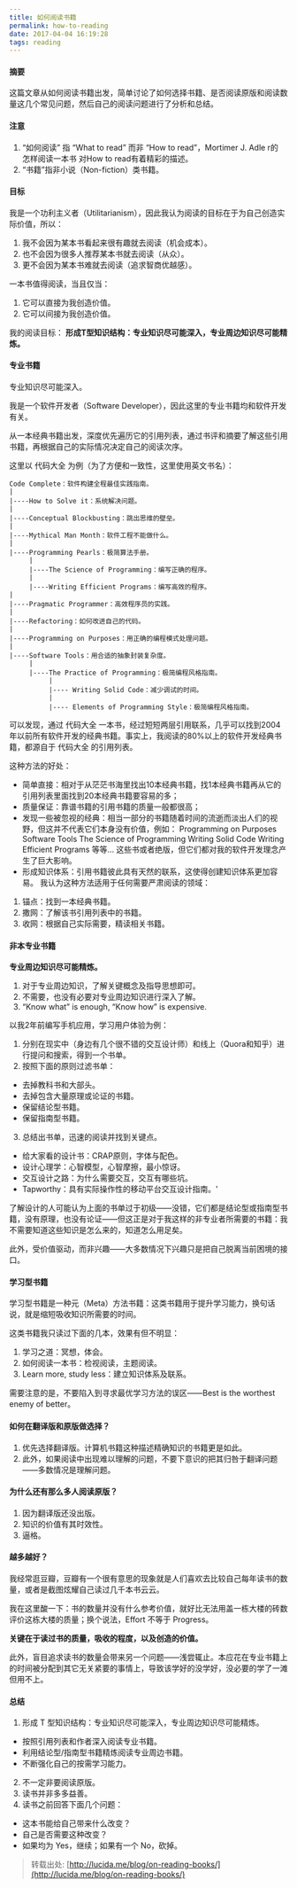 ```yaml
---
title: 如何阅读书籍
permalink: how-to-reading
date: 2017-04-04 16:19:28
tags: reading
---
```


#### 摘要
这篇文章从如何阅读书籍出发，简单讨论了如何选择书籍、是否阅读原版和阅读数量这几个常见问题，然后自己的阅读问题进行了分析和总结。
<!-- more -->

#### 注意
  1.  “如何阅读” 指 “What to read” 而非 “How to read”，Mortimer J. Adle r的 怎样阅读一本书 对How to read有着精彩的描述。
  2.  “书籍”指非小说（Non-fiction）类书籍。
#### 目标
我是一个功利主义者（Utilitarianism），因此我认为阅读的目标在于为自己创造实际价值，所以：
1. 我不会因为某本书看起来很有趣就去阅读（机会成本）。
2. 也不会因为很多人推荐某本书就去阅读（从众）。
3. 更不会因为某本书难就去阅读（追求智商优越感）。

一本书值得阅读，当且仅当：
1. 它可以直接为我创造价值。
2. 它可以间接为我创造价值。

我的阅读目标：
**形成T型知识结构：专业知识尽可能深入，专业周边知识尽可能精炼。**

#### 专业书籍
专业知识尽可能深入。

我是一个软件开发者（Software Developer），因此这里的专业书籍均和软件开发有关。

从一本经典书籍出发，深度优先遍历它的引用列表，通过书评和摘要了解这些引用书籍，再根据自己的实际情况决定自己的阅读次序。

这里以 代码大全 为例（为了方便和一致性，这里使用英文书名）：
```
Code Complete：软件构建全程最佳实践指南。
|
|----How to Solve it：系统解决问题。
|
|----Conceptual Blockbusting：跳出思维的壁垒。
|
|----Mythical Man Month：软件工程不能做什么。
|
|----Programming Pearls：极简算法手册。
     |
     |----The Science of Programming：编写正确的程序。
     |
     |----Writing Efficient Programs：编写高效的程序。
|
|----Pragmatic Programmer：高效程序员的实践。
|
|----Refactoring：如何改进自己的代码。
|
|----Programming on Purposes：用正确的编程模式处理问题。
|
|----Software Tools：用合适的抽象封装复杂度。
     |
     |----The Practice of Programming：极简编程风格指南。
          |
          |---- Writing Solid Code：减少调试的时间。
          |
          |---- Elements of Programming Style：极简编程风格指南。

```
可以发现，通过 代码大全 一本书，经过短短两层引用联系，几乎可以找到2004年以前所有软件开发的经典书籍。事实上，我阅读的80%以上的软件开发经典书籍，都源自于 代码大全 的引用列表。

这种方法的好处：

- 简单直接：相对于从茫茫书海里找出10本经典书籍，找1本经典书籍再从它的引用列表里面找到20本经典书籍要容易的多；
- 质量保证：靠谱书籍的引用书籍的质量一般都很高；
- 发现一些被忽视的经典：相当一部分的书籍随着时间的流逝而淡出人们的视野，但这并不代表它们本身没有价值，例如：
Programming on Purposes
Software Tools
The Science of Programming
Writing Solid Code
Writing Efficient Programs
等等… 这些书或者绝版，但它们都对我的软件开发理念产生了巨大影响。
- 形成知识体系：引用书籍彼此具有天然的联系，这使得创建知识体系更加容易。
我认为这种方法适用于任何需要严肃阅读的领域：
1. 锚点：找到一本经典书籍。
2. 撒网：了解该书引用列表中的书籍。
3. 收网：根据自己实际需要，精读相关书籍。

#### 非本专业书籍
__专业周边知识尽可能精炼。__

1. 对于专业周边知识，了解关键概念及指导思想即可。
2. 不需要，也没有必要对专业周边知识进行深入了解。
3. “Know what” is enough, “Know how” is expensive.

以我2年前编写手机应用，学习用户体验为例：

1. 分别在现实中（身边有几个很不错的交互设计师）和线上（Quora和知乎）进行提问和搜索，得到一个书单。
2. 按照下面的原则过滤书单：
- 去掉教科书和大部头。
- 去掉包含大量原理或论证的书籍。
- 保留结论型书籍。
- 保留指南型书籍。
3. 总结出书单，迅速的阅读并找到关键点。
- 给大家看的设计书：CRAP原则，字体与配色。
- 设计心理学：心智模型，心智摩擦，最小惊讶。
- 交互设计之路：为什么需要交互，交互有哪些坑。
- Tapworthy：具有实际操作性的移动平台交互设计指南。'

了解设计的人可能认为上面的书单过于初级——没错，它们都是结论型或指南型书籍，没有原理，也没有论证——但这正是对于我这样的非专业者所需要的书籍：我不需要知道这些知识是怎么来的，知道怎么用足矣。

此外，受价值驱动，而非兴趣——大多数情况下兴趣只是把自己脱离当前困境的接口。
#### 学习型书籍
学习型书籍是一种元（Meta）方法书籍：这类书籍用于提升学习能力，换句话说，就是缩短吸收知识所需要的时间。

这类书籍我只读过下面的几本，效果有但不明显：

1. 学习之道：冥想，体会。
2. 如何阅读一本书：检视阅读，主题阅读。
3. Learn more, study less：建立知识体系及联系。

需要注意的是，不要陷入到寻求最优学习方法的误区——Best is the worthest enemy of better。


#### 如何在翻译版和原版做选择？

1. 优先选择翻译版。计算机书籍这种描述精确知识的书籍更是如此。
2. 此外，如果阅读中出现难以理解的问题，不要下意识的把其归咎于翻译问题——多数情况是理解问题。
#### 为什么还有那么多人阅读原版？

1. 因为翻译版还没出版。
2. 知识的价值有其时效性。
3. 逼格。
#### 越多越好？
我经常逛豆瓣，豆瓣有一个很有意思的现象就是人们喜欢去比较自己每年读书的数量，或者是截图炫耀自己读过几千本书云云。

我在这里酸一下：书的数量并没有什么参考价值，就好比无法用盖一栋大楼的砖数评价这栋大楼的质量；换个说法，Effort 不等于 Progress。

__关键在于读过书的质量，吸收的程度，以及创造的价值。__

此外，盲目追求读书的数量会带来另一个问题——浅尝辄止。本应花在专业书籍上的时间被分配到其它无关紧要的事情上，导致该学好的没学好，没必要的学了一滩但用不上。
#### 总结
1. 形成 T 型知识结构：专业知识尽可能深入，专业周边知识尽可能精炼。
- 按照引用列表和作者深入阅读专业书籍。
- 利用结论型/指南型书籍精炼阅读专业周边书籍。
- 不断强化自己的按需学习能力。
2. 不一定非要阅读原版。
3. 读书并非多多益善。
4. 读书之前回答下面几个问题：
- 这本书能给自己带来什么改变？
- 自己是否需要这种改变？
- 如果均为 Yes，继续；如果有一个 No，砍掉。

> 转载出处:  [http://lucida.me/blog/on-reading-books/](http://lucida.me/blog/on-reading-books/)





